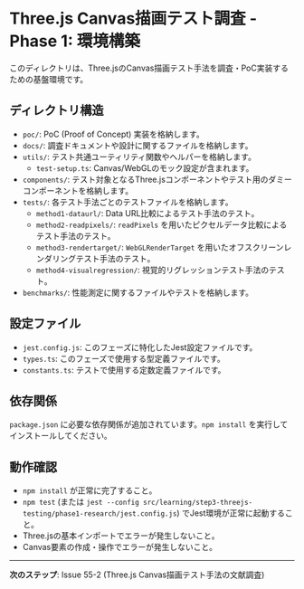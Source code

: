 # Three.js Canvas描画テスト調査 - Phase 1: 環境構築

このディレクトリは、Three.jsのCanvas描画テスト手法を調査・PoC実装するための基盤環境です。

## ディレクトリ構造

- `poc/`: PoC (Proof of Concept) 実装を格納します。
- `docs/`: 調査ドキュメントや設計に関するファイルを格納します。
- `utils/`: テスト共通ユーティリティ関数やヘルパーを格納します。
  - `test-setup.ts`: Canvas/WebGLのモック設定が含まれます。
- `components/`: テスト対象となるThree.jsコンポーネントやテスト用のダミーコンポーネントを格納します。
- `tests/`: 各テスト手法ごとのテストファイルを格納します。
  - `method1-dataurl/`: Data URL比較によるテスト手法のテスト。
  - `method2-readpixels/`: `readPixels` を用いたピクセルデータ比較によるテスト手法のテスト。
  - `method3-rendertarget/`: `WebGLRenderTarget` を用いたオフスクリーンレンダリングテスト手法のテスト。
  - `method4-visualregression/`: 視覚的リグレッションテスト手法のテスト。
- `benchmarks/`: 性能測定に関するファイルやテストを格納します。

## 設定ファイル

- `jest.config.js`: このフェーズに特化したJest設定ファイルです。
- `types.ts`: このフェーズで使用する型定義ファイルです。
- `constants.ts`: テストで使用する定数定義ファイルです。

## 依存関係

`package.json` に必要な依存関係が追加されています。`npm install` を実行してインストールしてください。

## 動作確認

- `npm install` が正常に完了すること。
- `npm test` (または `jest --config src/learning/step3-threejs-testing/phase1-research/jest.config.js`) でJest環境が正常に起動すること。
- Three.jsの基本インポートでエラーが発生しないこと。
- Canvas要素の作成・操作でエラーが発生しないこと。

---

**次のステップ**: Issue 55-2 (Three.js Canvas描画テスト手法の文献調査)
